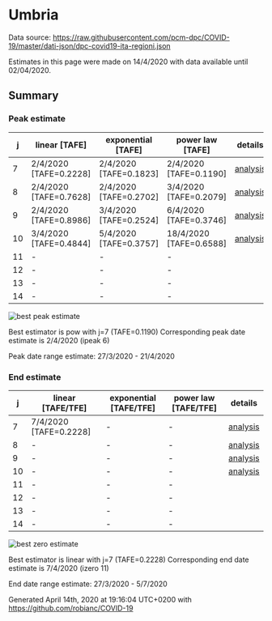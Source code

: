 # Umbria


Data source: https://raw.githubusercontent.com/pcm-dpc/COVID-19/master/dati-json/dpc-covid19-ita-regioni.json

Estimates in this page were made on 14/4/2020 with data available until 02/04/2020.


## Summary 

### Peak estimate 
|j|linear [TAFE]|exponential [TAFE]|power law [TAFE]|details|
|---|----|-----------|---------|-------|
|7|2/4/2020 [TAFE=0.2228]|2/4/2020 [TAFE=0.1823]|2/4/2020 [TAFE=0.1190]|[analysis](COVID-19_umbria_j7_2020-04-02.md)|
|8|2/4/2020 [TAFE=0.7628]|2/4/2020 [TAFE=0.2702]|3/4/2020 [TAFE=0.2079]|[analysis](COVID-19_umbria_j8_2020-04-02.md)|
|9|2/4/2020 [TAFE=0.8986]|3/4/2020 [TAFE=0.2524]|6/4/2020 [TAFE=0.3746]|[analysis](COVID-19_umbria_j9_2020-04-02.md)|
|10|3/4/2020 [TAFE=0.4844]|5/4/2020 [TAFE=0.3757]|18/4/2020 [TAFE=0.6588]|[analysis](COVID-19_umbria_j10_2020-04-02.md)|
|11|-|-|-||
|12|-|-|-||
|13|-|-|-||
|14|-|-|-||

![best peak estimate](COVID-19_umbria_j7_2020-04-02.png)

Best estimator is pow with j=7 (TAFE=0.1190)
Corresponding peak date estimate is 2/4/2020 (ipeak 6)


Peak date range estimate: 27/3/2020 - 21/4/2020

### End estimate 
|j|linear [TAFE/TFE]|exponential [TAFE/TFE]|power law [TAFE/TFE]|details|
|---|----|-----------|---------|-------|
|7|7/4/2020 [TAFE=0.2228]|-|-|[analysis](COVID-19_umbria_j7_2020-04-02.md)|
|8|-|-|-|[analysis](COVID-19_umbria_j8_2020-04-02.md)|
|9|-|-|-|[analysis](COVID-19_umbria_j9_2020-04-02.md)|
|10|-|-|-|[analysis](COVID-19_umbria_j10_2020-04-02.md)|
|11|-|-|-||
|12|-|-|-||
|13|-|-|-||
|14|-|-|-||

![best zero estimate](COVID-19_umbria_j7_2020-04-02.png)

Best estimator is linear with j=7 (TAFE=0.2228)
Corresponding end date estimate is 7/4/2020 (izero 11)


End date range estimate: 27/3/2020 - 5/7/2020

Generated April 14th, 2020 at 19:16:04 UTC+0200 with https://github.com/robianc/COVID-19
